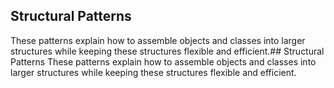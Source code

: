 ## Structural Patterns
These patterns explain how to assemble objects and classes into larger structures while keeping these structures flexible and efficient.## Structural Patterns
These patterns explain how to assemble objects and classes into larger structures while keeping these structures flexible and efficient.
